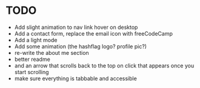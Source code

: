 # TODO

- Add slight animation to nav link hover on desktop
- Add a contact form, replace the email icon with freeCodeCamp
- Add a light mode
- Add some animation (the hashflag logo? profile pic?)
- re-write the about me section
- better readme
- and an arrow that scrolls back to the top on click that appears once you start scrolling
- make sure everything is tabbable and accessible 

